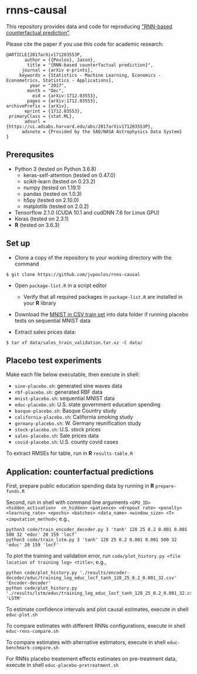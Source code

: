 # rnns-causal

This repository provides data and code for reproducing ["RNN-based counterfactual prediction"](https://arxiv.org/abs/1712.03553).

Please cite the paper if you use this code for academic research:

```
@ARTICLE{2017arXiv171203553P,
       author = {{Poulos}, Jason},
        title = "{RNN-based counterfactual prediction}",
      journal = {arXiv e-prints},
     keywords = {Statistics - Machine Learning, Economics - Econometrics, Statistics - Applications},
         year = "2017",
        month = "Dec",
          eid = {arXiv:1712.03553},
        pages = {arXiv:1712.03553},
archivePrefix = {arXiv},
       eprint = {1712.03553},
 primaryClass = {stat.ML},
       adsurl = {https://ui.adsabs.harvard.edu/abs/2017arXiv171203553P},
      adsnote = {Provided by the SAO/NASA Astrophysics Data System}
}
```

Prerequsites
------

* Python 3 (tested on Python 3.6.8)
  * keras-self-attention (tested on 0.47.0)
  * scikit-learn (tested on 0.23.2)
  * numpy (tested on 1.19.1)
  * pandas (tested on 1.0.3)
  * h5py (tested on 2.10.0)
  * matplotlib (tested on 2.0.2)
* Tensorflow 2.1.0 (CUDA 10.1 and cudDNN 7.6 for Linux GPU)
* Keras (tested on 2.3.1)
* **R** (tested on 3.6.3) 

Set up
------
* Clone a copy of the repository to your working directory with the command
```
$ git clone https://github.com/jvpoulos/rnns-causal
```
* Open `package-list.R` in a script editor
  * Verify that all required packages in `package-list.R` are installed in your **R** library

* Download the [MNIST in CSV train set](https://pjreddie.com/media/files/mnist_train.csv) into data folder if running placebo tests on sequential MNIST data

* Extract sales prices data: 
```
$ tar xf data/sales_train_validation.tar.xz -C data/
```
Placebo test experiments
------

Make each file below executable, then execute in shell:

* `sine-placebo.sh`: generated sine waves data
* `rbf-placebo.sh`: generated RBF data
* `mnist-placebo.sh`: sequential MNIST data
* `educ-placebo.sh`: U.S. state government education spending
* `basque-placebo.sh`: Basque Country study
* `california-placebo.sh`: California smoking study 
* `germany-placebo.sh`: W. Germany reunification study
* `stock-placebo.sh`: U.S. stock prices
* `sales-placebo.sh`: Sale prices data
* `covid-placebo.sh`: U.S. county covid cases

To extract RMSEs for table, run in **R** `results-table.R`


Application: counterfactual predictions
------

First, prepare public education spending data by running in **R** `prepare-funds.R`

Second, run in shell with command line arguments `<GPU_ID> <hidden_activation>  <n_hidden> <patience> <dropout rate> <penalty> <learning_rate> <epochs> <batches> <data_name> <window_size> <T> <imputation_method>`; e.g., 
```
python3 code/train_encoder_decoder.py 3 'tanh' 128 25 0.2 0.001 0.001 500 32 'educ' 20 159 'locf'
python3 code/train_lstm.py 3 'tanh' 128 25 0.2 0.001 0.001 500 32 'educ' 20 159 'locf'
```

To plot the training and validation error, run `code/plot_history.py <file location of training log> <title>`; e.g., 
```
python code/plot_history.py './results/encoder-decoder/educ/training_log_educ_locf_tanh_128_25_0.2_0.001_32.csv' 'Encoder-decoder'
python code/plot_history.py './results/lstm/educ/training_log_educ_locf_tanh_128_25_0.2_0.001_32.csv' 'LSTM'
```
To estimate confidence intervals and plot causal estimates, execute in shell `educ-plot.sh` 

To compare estimates with different RNNs configurations, execute in shell `educ-rnns-compare.sh` 

To compare estimates with alternative estimators, execute in shell `educ-benchmark-compare.sh` 

For RNNs placebo treatement effects estimates on pre-treatment data, execute in shell `educ-placebo-pretreatment.sh` 